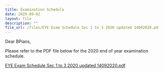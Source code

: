 ```yaml
---
title: Examination Schedule
date: 2020-09-02
layout: file
description: ""
file_url: /files/EYE Exam Schedule Sec 1 to 3 2020 updated 14092020.pdf
---
```



Dear BPians,  
  
Please refer to the PDF file below for the 2020 end of year examination schedule.   
  
[EYE Exam Schedule Sec 1 to 3 2020 updated 14092020.pdf](https://www-bpghs-moe-edu-sg-admin.cwp.sg/qql/slot/u148/BPGHS%202020/Announcements%20&%20Updates/EYE%20Exam%20Schedule%20Sec%201%20to%203%202020%20updated%2014092020.pdf)